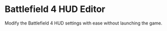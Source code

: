 Battlefield 4 HUD Editor
========================

Modify the Battlefield 4 HUD settings with ease without launching the game.
